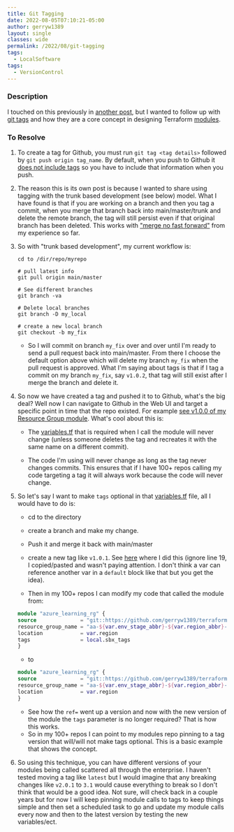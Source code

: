 ```yaml
---
title: Git Tagging
date: 2022-08-05T07:10:21-05:00
author: gerryw1389
layout: single
classes: wide
permalink: /2022/08/git-tagging
tags:
  - LocalSoftware
tags:
  - VersionControl
---
```

<!--more-->

### Description

I touched on this previously in [another post](https://automationadmin.com/2022/08/calling-remote-modules), but I wanted to follow up with [git tags](https://git-scm.com/book/en/v2/Git-Basics-Tagging) and how they are a core concept in designing Terraform [modules](https://www.terraform.io/language/modules/syntax).

### To Resolve

1. To create a tag for Github, you must run `git tag <tag details>` followed by `git push origin tag_name`. By default, when you push to Github it [does not include tags](https://stackoverflow.com/questions/5195859/how-do-you-push-a-tag-to-a-remote-repository-using-git) so you have to include that information when you push.

1. The reason this is its own post is because I wanted to share using tagging with the trunk based development (see below) model. What I have found is that if you are working on a branch and then you tag a commit, when you merge that branch back into main/master/trunk and delete the remote branch, the tag will still persist even if that original branch has been deleted. This works with ["merge no fast forward"](https://devblogs.microsoft.com/devops/pull-requests-with-rebase/) from my experience so far.

1. So with "trunk based development", my current workflow is:

   ```shell
   cd to /dir/repo/myrepo

   # pull latest info
   git pull origin main/master

   # See different branches
   git branch -va

   # Delete local branches
   git branch -D my_local

   # create a new local branch
   git checkout -b my_fix

   ```

   - So I will commit on branch `my_fix` over and over until I'm ready to send a pull request back into main/master. From there I choose the default option above which will delete my branch `my_fix` when the pull request is approved. What I'm saying about tags is that if I tag a commit on my branch `my_fix`, say `v1.0.2`, that tag will still exist after I merge the branch and delete it.

1. So now we have created a tag and pushed it to to Github, what's the big deal? Well now I can navigate to Github in the Web UI and target a specific point in time that the repo existed. For example [see v1.0.0 of my Resource Group module](https://github.com/gerryw1389/terraform-modules/tree/v1.0.0). What's cool about this is:

   - The [variables.tf](https://github.com/gerryw1389/terraform-modules/blob/v1.0.0/resource-group/variables.tf) that is required when I call the module will never change (unless someone deletes the tag and recreates it with the same name on a different commit).

   - The code I'm using will never change as long as the tag never changes commits. This ensures that if I have 100+ repos calling my code targeting a tag it will always work because the code will never change.

1. So let's say I want to make `tags` optional in that [variables.tf](https://github.com/gerryw1389/terraform-modules/blob/v1.0.0/resource-group/variables.tf) file, all I would have to do is:

   - cd to the directory
   - create a branch and make my change. 
   - Push it and merge it back with main/master
   - create a new tag like `v1.0.1`. See [here](https://github.com/gerryw1389/terraform-modules/blob/v1.0.1/resource-group/variables.tf) where I did this (ignore line 19, I copied/pasted and wasn't paying attention. I don't think a var can reference another var in a `default` block like that but you get the idea).
 
   - Then in my 100+ repos I can modify my code that called the module from:

   ```terraform
   module "azure_learning_rg" {
   source              = "git::https://github.com/gerryw1389/terraform-modules.git//resource-group?ref=v1.0.0"
   resource_group_name = "aa-${var.env_stage_abbr}-${var.region_abbr}-test-remote"
   location            = var.region
   tags                = local.sbx_tags
   }
   ```

   - to 

   ```terraform
   module "azure_learning_rg" {
   source              = "git::https://github.com/gerryw1389/terraform-modules.git//resource-group?ref=v1.0.1"
   resource_group_name = "aa-${var.env_stage_abbr}-${var.region_abbr}-test-remote"
   location            = var.region
   }
   ```

   - See how the `ref=` went up a version and now with the new version of the module the `tags` parameter is no longer required? That is how this works.
   - So in my 100+ repos I can point to my modules repo pinning to a tag version that will/will not make tags optional. This is a basic example that shows the concept.

1. So using this technique, you can have different versions of your modules being called scattered all through the enterprise. I haven't tested moving a tag like `latest` but I would imagine that any breaking changes like `v2.0.1` to `3.1` would cause everything to break so I don't think that would be a good idea. Not sure, will check back in a couple years but for now I will keep pinning module calls to tags to keep things simple and then set a scheduled task to go and update my module calls every now and then to the latest version by testing the new variables/ect.